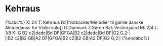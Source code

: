 # Kehraus

{%abc%}
X: 24
T: Kehraus
B:[[Notböcker/Melodier til gamle danske Almuedanse for Violin solo]]
O:Danmark
Z:Søren Bak Vestergaard
M: 2/4
L: 1/8
K: G
B2 c2|dedc|Bd DF|GFGA|B2 c2|dedc|Bd DF|G2 G,2:|\
|:B2 c2|B2 GB|A2 DF|GFGA|B2 c2|B2 GB|A2 DF|G2 G,2:|
{%endabc%}

